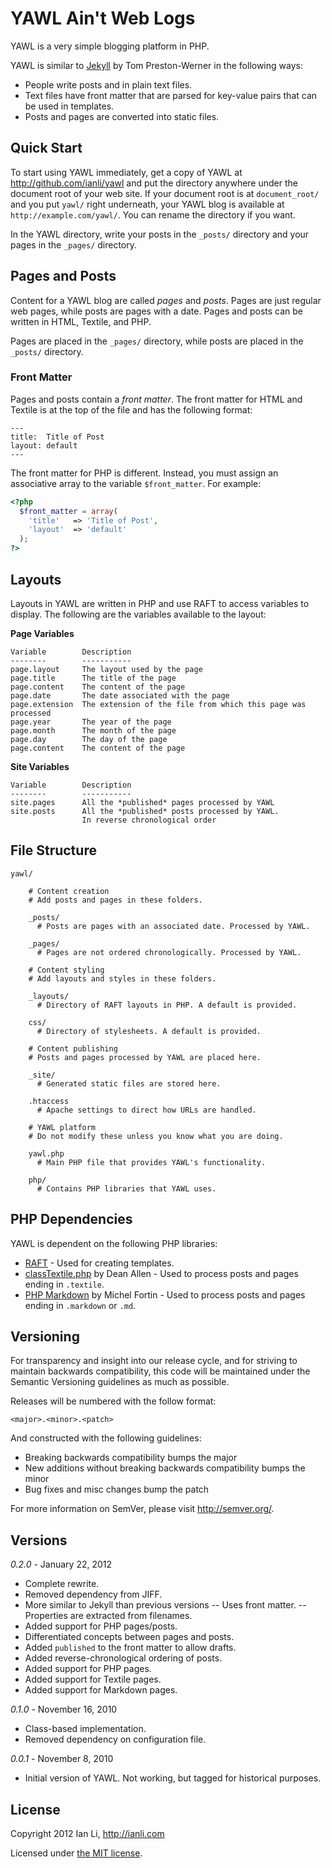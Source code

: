 YAWL Ain't Web Logs
===================

YAWL is a very simple blogging platform in PHP.

YAWL is similar to [Jekyll](https://github.com/mojombo/jekyll) by Tom Preston-Werner in the following ways:

* People write posts and in plain text files.
* Text files have front matter that are parsed for key-value pairs that can be used in templates.
* Posts and pages are converted into static files.


Quick Start
-----------

To start using YAWL immediately, get a copy of YAWL at http://github.com/ianli/yawl and put the directory anywhere under the document root of your web site. If your document root is at `document_root/` and you put `yawl/` right underneath, your YAWL blog is available at `http://example.com/yawl/`. You can rename the directory if you want.

In the YAWL directory, write your posts in the `_posts/` directory and your pages in the `_pages/` directory.


Pages and Posts
---------------

Content for a YAWL blog are called _pages_ and _posts_. Pages are just regular web pages, while posts are pages with a date. Pages and posts can be written in HTML, Textile, and PHP.

Pages are placed in the `_pages/` directory, while posts are placed in the `_posts/` directory.

### Front Matter

Pages and posts contain a _front matter_. The front matter for HTML and Textile is at the top of the file and has the following format:

```text
---
title:  Title of Post
layout: default
---
```

The front matter for PHP is different. Instead, you must assign an associative array to the variable `$front_matter`. For example:

```php
<?php
  $front_matter = array(
    'title'   => 'Title of Post',
    'layout'  => 'default'
  );
?>
```

Layouts
-------

Layouts in YAWL are written in PHP and use RAFT to access variables to display. The following are the variables available to the layout:

__Page Variables__

```text
Variable        Description
--------        -----------
page.layout     The layout used by the page
page.title      The title of the page
page.content    The content of the page
page.date       The date associated with the page
page.extension  The extension of the file from which this page was processed
page.year       The year of the page
page.month      The month of the page
page.day        The day of the page
page.content    The content of the page
```

__Site Variables__

```text
Variable        Description
--------        -----------
site.pages      All the *published* pages processed by YAWL
site.posts      All the *published* posts processed by YAWL. 
                In reverse chronological order
```

File Structure
--------------

```text
yawl/

    # Content creation
    # Add posts and pages in these folders.
    
    _posts/
      # Posts are pages with an associated date. Processed by YAWL.
      
    _pages/
      # Pages are not ordered chronologically. Processed by YAWL.
    
    # Content styling
    # Add layouts and styles in these folders.
    
    _layouts/
      # Directory of RAFT layouts in PHP. A default is provided.
      
    css/
      # Directory of stylesheets. A default is provided.
      
    # Content publishing
    # Posts and pages processed by YAWL are placed here.
    
    _site/
      # Generated static files are stored here.
      
    .htaccess
      # Apache settings to direct how URLs are handled.
    
    # YAWL platform
    # Do not modify these unless you know what you are doing.
    
    yawl.php
      # Main PHP file that provides YAWL's functionality.
    
    php/
      # Contains PHP libraries that YAWL uses.
```


PHP Dependencies
----------------

YAWL is dependent on the following PHP libraries:

* [RAFT](http://github.com/ianli/raft/) - Used for creating templates.
* [classTextile.php](http://code.google.com/p/textpattern/source/browse/development/4.x/textpattern/lib/classTextile.php?r=3359) by Dean Allen - Used to process posts and pages ending in `.textile`.
* [PHP Markdown](http://michelf.com/projects/php-markdown/) by Michel Fortin - Used to process posts and pages ending in `.markdown` or `.md`.


Versioning
----------

For transparency and insight into our release cycle, and for striving to maintain backwards compatibility, this code will be maintained under the Semantic Versioning guidelines as much as possible.

Releases will be numbered with the follow format:

`<major>.<minor>.<patch>`

And constructed with the following guidelines:

* Breaking backwards compatibility bumps the major
* New additions without breaking backwards compatibility bumps the minor
* Bug fixes and misc changes bump the patch

For more information on SemVer, please visit http://semver.org/.


Versions
--------

*0.2.0* - January 22, 2012

- Complete rewrite.
- Removed dependency from JIFF.
- More similar to Jekyll than previous versions
-- Uses front matter.
-- Properties are extracted from filenames.
- Added support for PHP pages/posts.
- Differentiated concepts between pages and posts.
- Added `published` to the front matter to allow drafts.
- Added reverse-chronological ordering of posts.
- Added support for PHP pages.
- Added support for Textile pages.
- Added support for Markdown pages.

*0.1.0*	- November 16, 2010

- Class-based implementation.
- Removed dependency on configuration file.

*0.0.1* - November 8, 2010

- Initial version of YAWL. Not working, but tagged for historical purposes.


License
-------

Copyright 2012 Ian Li, http://ianli.com

Licensed under [the MIT license](http://www.opensource.org/licenses/mit-license.php).

